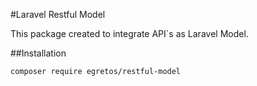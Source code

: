 #Laravel Restful Model

This package created to integrate API`s as Laravel Model.

##Installation

````shell script
composer require egretos/restful-model
````
